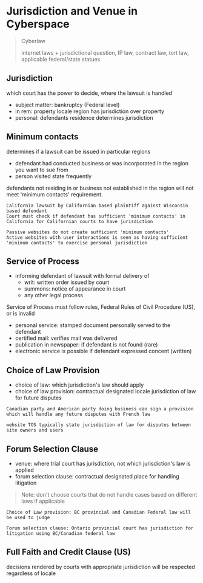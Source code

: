 # Jurisdiction and Venue in Cyberspace

> Cyberlaw
>
> internet laws + jurisdictional question, IP law, contract law, tort law, applicable federal/state statues

## Jurisdiction

which court has the power to decide, where the lawsuit is handled

* subject matter: bankruptcy (Federal level)
* in rem: property locale region has jurisdiction over property
* personal: defendants residence determines jurisdiction

## Minimum contacts

determines if a lawsuit can be issued in particular regions

* defendant had conducted business or was incorporated in the region you want to sue from
* person visited state frequently

defendants not residing in or business not established in the region will not meet 'minimum contacts' requirement.

```text
California lawsuit by Californian based plaintiff against Wisconsin based defendant
Court must check if defendant has sufficient 'minimum contacts' in California for Californian courts to have jurisdiction

Passive websites do not create sufficient 'minimum contacts'
Active websites with user interactions is seen as having sufficient 'minimum contacts' to exercise personal jurisdiction
```

## Service of Process

* informing defendant of lawsuit with formal delivery of
  * writ: written order issued by court
  * summons: notice of appearance in court
  * any other legal process

Service of Process must follow rules, Federal Rules of Civil Procedure (US), or is invalid

* personal service: stamped document personally served to the defendant
* certified mail: verifies mail was delivered
* publication in newspaper: if defendant is not found (rare)
* electronic service is possible if defendant expressed concent (written)

## Choice of Law Provision

* choice of law: which jurisdiction's law should apply
* choice of law provision: contractual designated locale jurisdiction of law for future disputes

```text
Canadian party and American party doing business can sign a provision which will handle any future disputes with French law

website TOS typically state jurisdiction of law for disputes between site owners and users
```

## Forum Selection Clause

* venue: where trial court has jurisdiction, not which jurisdiction's law is applied
* forum selection clause: contractual designated place for handling litigation

> Note: don't choose courts that do not handle cases based on different laws if applicable

```text
Choice of Law provision: BC provincial and Canadian Federal law will be used to judge

Forum selection clause: Ontario provincial court has jurisdiction for litigation using BC/Canadian federal law
```

## Full Faith and Credit Clause (US)

decisions rendered by courts with appropriate jurisdiction will be respected regardless of locale
